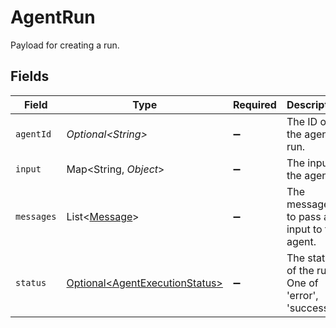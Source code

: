 # AgentRun

Payload for creating a run.


## Fields

| Field                                                                              | Type                                                                               | Required                                                                           | Description                                                                        |
| ---------------------------------------------------------------------------------- | ---------------------------------------------------------------------------------- | ---------------------------------------------------------------------------------- | ---------------------------------------------------------------------------------- |
| `agentId`                                                                          | *Optional\<String>*                                                                | :heavy_minus_sign:                                                                 | The ID of the agent to run.                                                        |
| `input`                                                                            | Map\<String, *Object*>                                                             | :heavy_minus_sign:                                                                 | The input to the agent.                                                            |
| `messages`                                                                         | List\<[Message](../../models/components/Message.md)>                               | :heavy_minus_sign:                                                                 | The messages to pass an input to the agent.                                        |
| `status`                                                                           | [Optional\<AgentExecutionStatus>](../../models/components/AgentExecutionStatus.md) | :heavy_minus_sign:                                                                 | The status of the run. One of 'error', 'success'.                                  |